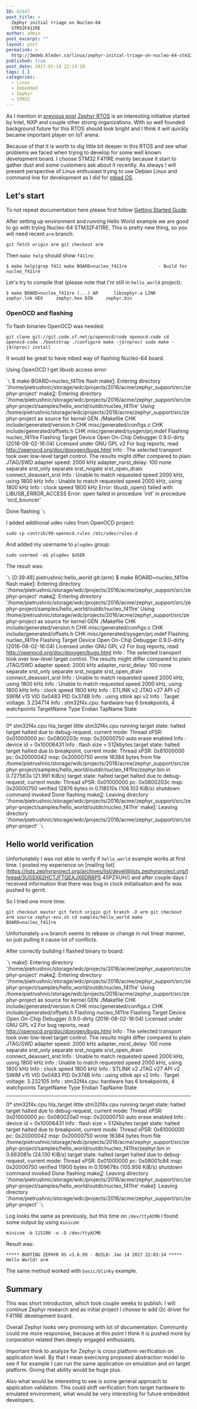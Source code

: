 ```yaml
---
ID: 62447
post_title: >
  Zephyr initial triage on Nucleo-64
  STM32F411RE
author: admin
post_excerpt: ""
layout: post
permalink: >
  http://3mdeb.kleder.co/linux/zephyr-initial-triage-on-nucleo-64-stm32f411re/
published: true
post_date: 2017-01-14 22:14:10
tags: [ ]
categories:
  - Linux
  - Embedded
  - Zephyr
  - STM32
---
```

As I mention in [previous post][1] [Zephyr RTOS][2] is an interesting initiative started by Intel, NXP and couple other strong organizations. With so well founded background future for this RTOS should look bright and I think it will quickly became important player on IoT arena.

Because of that it is worth to dig little bit deeper in this RTOS and see what problems we faced when trying to develop for some well known development board. I choose STM32 F411RE mainly because it start to gather dust and some customers ask about it recently. As always I will present perspective of Linux enthusiast trying to use Debian Linux and command line for development as I did for [mbed OS][1].

## Let's start

To not repeat documentation here please first follow [Getting Started Guide][3].

After setting up environment and running Hello World example we are good to go with trying Nucleo-64 STM32F411RE. This is pretty new thing, so you will need recent `arm` branch:

`git fetch origin arm
git checkout arm`

Then `make help` should show `f411re`:

`$ make help|grep f411
  make BOARD=nucleo_f411re            - Build for nucleo_f411re`

Let's try to compile that (please note that I'm still in `hello_world` project):

`$ make BOARD=nucleo_f411re
(...)
  AR      libzephyr.a
  LINK    zephyr.lnk
  HEX     zephyr.hex
  BIN     zephyr.bin`

### OpenOCD and flashing

To flash binaries OpenOCD was needed:

`git clone git://git.code.sf.net/p/openocd/code openocd-code
cd openocd-code
./bootstrap
./configure
make -j$(nproc)
sudo make -j$(nproc) install`

It would be great to have mbed way of flashing Nucleo-64 board.

Using OpenOCD I get libusb access error:

\``\` $ make BOARD=nucleo_f411re flash make[1]: Entering directory '/home/pietrushnic/storage/wdc/projects/2016/acme/zephyr_support/src/zephyr-project' make[2]: Entering directory '/home/pietrushnic/storage/wdc/projects/2016/acme/zephyr_support/src/zephyr-project/samples/hello_world/outdir/nucleo_f411re' Using /home/pietrushnic/storage/wdc/projects/2016/acme/zephyr_support/src/zephyr-project as source for kernel GEN ./Makefile CHK include/generated/version.h CHK misc/generated/configs.c CHK include/generated/offsets.h CHK misc/generated/sysgen/prj.mdef Flashing nucleo_f411re Flashing Target Device Open On-Chip Debugger 0.9.0-dirty (2016-08-02-16:04) Licensed under GNU GPL v2 For bug reports, read http://openocd.org/doc/doxygen/bugs.html Info : The selected transport took over low-level target control. The results might differ compared to plain JTAG/SWD adapter speed: 2000 kHz adapter_nsrst_delay: 100 none separate srst_only separate srst_nogate srst_open_drain connect_deassert_srst Info : Unable to match requested speed 2000 kHz, using 1800 kHz Info : Unable to match requested speed 2000 kHz, using 1800 kHz Info : clock speed 1800 kHz Error: libusb_open() failed with LIBUSB_ERROR_ACCESS Error: open failed in procedure 'init' in procedure 'ocd_bouncer'

Done flashing \``\`

I added additional udev rules from OpenOCD project:

`sudo cp contrib/99-openocd.rules /etc/udev/rules.d`

And added my username to `plugdev` group:

`sudo usermod -aG plugdev $USER`

The result was:

\``\` [0:39:48] pietrushnic:hello_world git:(arm) $ make BOARD=nucleo_f411re flash make[1]: Entering directory '/home/pietrushnic/storage/wdc/projects/2016/acme/zephyr_support/src/zephyr-project' make[2]: Entering directory '/home/pietrushnic/storage/wdc/projects/2016/acme/zephyr_support/src/zephyr-project/samples/hello_world/outdir/nucleo_f411re' Using /home/pietrushnic/storage/wdc/projects/2016/acme/zephyr_support/src/zephyr-project as source for kernel GEN ./Makefile CHK include/generated/version.h CHK misc/generated/configs.c CHK include/generated/offsets.h CHK misc/generated/sysgen/prj.mdef Flashing nucleo_f411re Flashing Target Device Open On-Chip Debugger 0.9.0-dirty (2016-08-02-16:04) Licensed under GNU GPL v2 For bug reports, read http://openocd.org/doc/doxygen/bugs.html Info : The selected transport took over low-level target control. The results might differ compared to plain JTAG/SWD adapter speed: 2000 kHz adapter_nsrst_delay: 100 none separate srst_only separate srst_nogate srst_open_drain connect_deassert_srst Info : Unable to match requested speed 2000 kHz, using 1800 kHz Info : Unable to match requested speed 2000 kHz, using 1800 kHz Info : clock speed 1800 kHz Info : STLINK v2 JTAG v27 API v2 SWIM v15 VID 0x0483 PID 0x374B Info : using stlink api v2 Info : Target voltage: 3.234714 Info : stm32f4x.cpu: hardware has 6 breakpoints, 4 watchpoints TargetName Type Endian TapName State

* * *

0* stm32f4x.cpu hla_target little stm32f4x.cpu running target state: halted target halted due to debug-request, current mode: Thread xPSR: 0x01000000 pc: 0x0800203c msp: 0x20000750 auto erase enabled Info : device id = 0x10006431 Info : flash size = 512kbytes target state: halted target halted due to breakpoint, current mode: Thread xPSR: 0x61000000 pc: 0x20000042 msp: 0x20000750 wrote 16384 bytes from file /home/pietrushnic/storage/wdc/projects/2016/acme/zephyr_support/src/zephyr-project/samples/hello_world/outdir/nucleo_f411re/zephyr.bin in 0.727563s (21.991 KiB/s) target state: halted target halted due to debug-request, current mode: Thread xPSR: 0x01000000 pc: 0x0800203c msp: 0x20000750 verified 12876 bytes in 0.118510s (106.103 KiB/s) shutdown command invoked Done flashing make[2]: Leaving directory '/home/pietrushnic/storage/wdc/projects/2016/acme/zephyr_support/src/zephyr-project/samples/hello_world/outdir/nucleo_f411re' make[1]: Leaving directory '/home/pietrushnic/storage/wdc/projects/2016/acme/zephyr_support/src/zephyr-project' \``\`

## Hello world verification

Unfortunately I was not able to verify if `hello_world` example works at first time. I posted my experience on \[mailing list\](https://lists.zephyrproject.org/archives/list/devel@lists.zephyrproject.org/thread/3U5SX62HCTJFTQEAJX6DR6P5 45PZXUH/) and after couple days I received information that there was bug in clock initialisation and fix was pushed to gerrit.

So I tried one more time:

`git checkout master
git fetch origin
git branch -D arm
git checkout arm
source zephyr-env.sh
cd samples/hello_world
make BOARD=nucleo_f411re`

Unfortunately `arm` branch seems to rebase or change in not linear manner, so just pulling it cause lot of conflicts.

After correctly building I flashed binary to board:

\``\` make[1]: Entering directory '/home/pietrushnic/storage/wdc/projects/2016/acme/zephyr_support/src/zephyr-project' make[2]: Entering directory '/home/pietrushnic/storage/wdc/projects/2016/acme/zephyr_support/src/zephyr-project/samples/hello_world/outdir/nucleo_f411re' Using /home/pietrushnic/storage/wdc/projects/2016/acme/zephyr_support/src/zephyr-project as source for kernel GEN ./Makefile CHK include/generated/version.h CHK misc/generated/configs.c CHK include/generated/offsets.h Flashing nucleo_f411re Flashing Target Device Open On-Chip Debugger 0.9.0-dirty (2016-08-02-16:04) Licensed under GNU GPL v2 For bug reports, read http://openocd.org/doc/doxygen/bugs.html Info : The selected transport took over low-level target control. The results might differ compared to plain JTAG/SWD adapter speed: 2000 kHz adapter_nsrst_delay: 100 none separate srst_only separate srst_nogate srst_open_drain connect_deassert_srst Info : Unable to match requested speed 2000 kHz, using 1800 kHz Info : Unable to match requested speed 2000 kHz, using 1800 kHz Info : clock speed 1800 kHz Info : STLINK v2 JTAG v27 API v2 SWIM v15 VID 0x0483 PID 0x374B Info : using stlink api v2 Info : Target voltage: 3.232105 Info : stm32f4x.cpu: hardware has 6 breakpoints, 4 watchpoints TargetName Type Endian TapName State

* * *

0* stm32f4x.cpu hla_target little stm32f4x.cpu running target state: halted target halted due to debug-request, current mode: Thread xPSR: 0x01000000 pc: 0x080020a0 msp: 0x20000750 auto erase enabled Info : device id = 0x10006431 Info : flash size = 512kbytes target state: halted target halted due to breakpoint, current mode: Thread xPSR: 0x61000000 pc: 0x20000042 msp: 0x20000750 wrote 16384 bytes from file /home/pietrushnic/storage/wdc/projects/2016/acme/zephyr_support/src/zephyr-project/samples/hello_world/outdir/nucleo_f411re/zephyr.bin in 0.663081s (24.130 KiB/s) target state: halted target halted due to debug-request, current mode: Thread xPSR: 0x01000000 pc: 0x08001c84 msp: 0x20000750 verified 11900 bytes in 0.109678s (105.956 KiB/s) shutdown command invoked Done flashing make[2]: Leaving directory '/home/pietrushnic/storage/wdc/projects/2016/acme/zephyr_support/src/zephyr-project/samples/hello_world/outdir/nucleo_f411re' make[1]: Leaving directory '/home/pietrushnic/storage/wdc/projects/2016/acme/zephyr_support/src/zephyr-project' \``\`

Log looks the same as previously, but this time on `/dev/ttyACM0` I found some output by using `minicom`:

`minicom -b 115200 -o -D /dev/ttyACM0`

Result was:

`***** BOOTING ZEPHYR OS v1.6.99 - BUILD: Jan 14 2017 22:03:14 *****
Hello World! arm`

The same method worked with `basic/blinky` example.

## Summary

This was short introduction, which took couple weeks to publish. I will continue Zephyr research and as initial project I choose to add i2c driver for F411RE development board.

Overall Zephyr looks very promising with lot of documentation. Community could me more responsive, because at this point I think it is pushed more by corporation related then deeply engaged enthusiasts.

Important think to analyze for Zephyr is cross platform verification on application level. By that I mean exercising proposed abstraction model to see if for example I can run the same application on emulation and on target platform. Giving that ability would be huge plus.

Also what would be interesting to see is some general approach to application validation. This could shift verification from target hardware to emulated environment, what would be very interesting for future embedded developers.

 [1]: 2016/11/23/starting-with-mdeb-os-for-linux-and-command-line-enthusiast
 [2]: https://www.zephyrproject.org/
 [3]: https://www.zephyrproject.org/doc/doc/getting_started/installation_linux.html